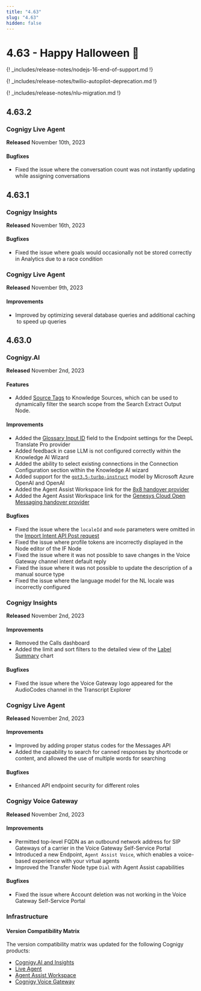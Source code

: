 ```yaml
---
title: "4.63"
slug: "4.63"
hidden: false
---
```


# 4.63 - Happy Halloween 🦇

{! _includes/release-notes/nodejs-16-end-of-support.md !}

{! _includes/release-notes/twilio-autopilot-deprecation.md !}

{! _includes/release-notes/nlu-migration.md !}

## 4.63.2

### Cognigy Live Agent

**Released** November 10th, 2023

#### Bugfixes

- Fixed the issue where the conversation count was not instantly updating while assigning conversations

## 4.63.1

### Cognigy Insights

**Released** November 16th, 2023

#### Bugfixes

- Fixed the issue where goals would occasionally not be stored correctly in Analytics due to a race condition

### Cognigy Live Agent

**Released** November 9th, 2023

#### Improvements

- Improved by optimizing several database queries and additional caching to speed up queries

## 4.63.0

### Cognigy.AI

**Released** November 2nd, 2023

#### Features

- Added [Source Tags](../ai/knowledge-ai/overview.md#knowledge-source) to Knowledge Sources, which can be used to dynamically filter the search scope from the Search Extract Output Node.

#### Improvements

- Added the [Glossary Input ID](../ai/endpoints/real-time-translation-settings.md#configure-real-time-translation-settings) field to the Endpoint settings for the DeepL Translate Pro provider
- Added feedback in case LLM is not configured correctly within the Knowledge AI Wizard
- Added the ability to select existing connections in the Connection Configuration section within the Knowledge AI wizard
- Added support for the [`gpt3.5-turbo-instruct`](../ai/resources/build/llm.md#supported-models) model by Microsoft Azure OpenAI and OpenAI
- Added the Agent Assist Workspace link for the [8x8 handover provider](../ai/handover-providers/8x8.md)
- Added the Agent Assist Workspace link for the [Genesys Cloud Open Messaging handover provider](../ai/handover-providers/genesys-cloud-open-messaging.md)

#### Bugfixes

- Fixed the issue where the `localeId` and `mode` parameters were omitted in the [Import Intent API Post request](https://api-trial.cognigy.ai/openapi#post-/v2.0/flows/-flowId-/intents/import)
- Fixed the issue where profile tokens are incorrectly displayed in the Node editor of the IF Node
- Fixed the issue where it was not possible to save changes in the Voice Gateway channel intent default reply
- Fixed the issue where it was not possible to update the description of a manual source type
- Fixed the issue where the language model for the NL locale was incorrectly configured

### Cognigy Insights

**Released** November 2nd, 2023

#### Improvements

- Removed the Calls dashboard
- Added the limit and sort filters to the detailed view of the [Label Summary](../insights/dashboard-live-agent.md#label-summary) chart

#### Bugfixes

- Fixed the issue where the Voice Gateway logo appeared for the AudioCodes channel in the Transcript Explorer

### Cognigy Live Agent

**Released** November 2nd, 2023

#### Improvements

- Improved by adding proper status codes for the Messages API
- Added the capability to search for canned responses by shortcode or content, and allowed the use of multiple words for searching

#### Bugfixes

- Enhanced API endpoint security for different roles

### Cognigy Voice Gateway

**Released** November 2nd, 2023

#### Improvements

- Permitted top-level FQDN as an outbound network address for SIP Gateways of a carrier in the Voice Gateway Self-Service Portal
- Introduced a new Endpoint, `Agent Assist Voice`, which enables a voice-based experience with your virtual agents
- Improved the Transfer Node type `Dial` with Agent Assist capabilities

####  Bugfixes

- Fixed the issue where Account deletion was not working in the Voice Gateway Self-Service Portal

### Infrastructure

#### Version Compatibility Matrix

The version compatibility matrix was updated for the following Cognigy products:

- [Cognigy.AI and Insights](../ai/installation/version-compatibility-matrix.md)
- [Live Agent](../live-agent/installation/deployment/version-compatibility-matrix.md)
- [Agent Assist Workspace](../ai-copilot/installation/version-compatibility-matrix.md)
- [Cognigy Voice Gateway](../voicegateway/installation/version-compatibility-matrix.md)